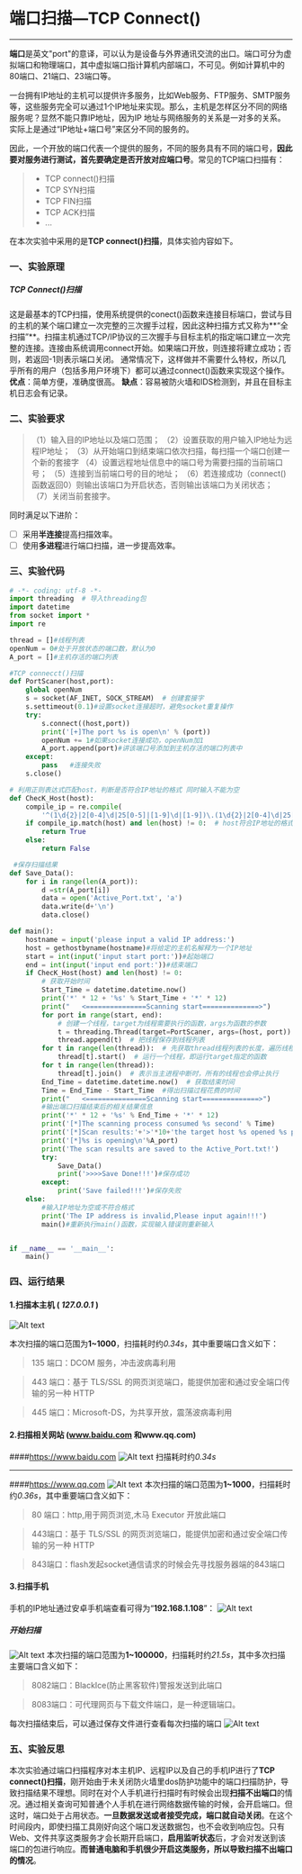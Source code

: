 # 端口扫描—TCP Connect()

------
**端口**是英文"port"的意译，可以认为是设备与外界通讯交流的出口。端口可分为虚拟端口和物理端口，其中虚拟端口指计算机内部端口，不可见。例如计算机中的80端口、21端口、23端口等。

一台拥有IP地址的主机可以提供许多服务，比如Web服务、FTP服务、SMTP服务等，这些服务完全可以通过1个IP地址来实现。那么，主机是怎样区分不同的网络服务呢？显然不能只靠IP地址，因为IP 地址与网络服务的关系是一对多的关系。实际上是通过“IP地址+端口号”来区分不同的服务的。

因此，一个开放的端口代表一个提供的服务，不同的服务具有不同的端口号，**因此要对服务进行测试，首先要确定是否开放对应端口号**。常见的TCP端口扫描有：


> * TCP connect()扫描
> * TCP SYN扫描
> * TCP FIN扫描
> * TCP ACK扫描
> * ...

在本次实验中采用的是**TCP connect()扫描**，具体实验内容如下。

### **一、实验原理**
##### **TCP Connect()扫描**
这是最基本的TCP扫描，使用系统提供的conect()函数来连接目标端口，尝试与目的主机的某个端口建立一次完整的三次握手过程，因此这种扫描方式又称为**“全扫描”**。扫描主机通过TCP/IP协议的三次握手与目标主机的指定端口建立一次完整的连接。连接由系统调用connect开始。如果端口开放，则连接将建立成功；否则，若返回-1则表示端口关闭。
通常情况下，这样做并不需要什么特权，所以几乎所有的用户（包括多用户环境下）都可以通过connect()函数来实现这个操作。
**优点**：简单方便，准确度很高。
**缺点**：容易被防火墙和IDS检测到，并且在目标主机日志会有记录。
### **二、实验要求**
>（1）输入目的IP地址以及端口范围；
>（2）设置获取的用户输入IP地址为远程IP地址；
>（3）从开始端口到结束端口依次扫描，每扫描一个端口创建一个新的套接字
>（4）设置远程地址信息中的端口号为需要扫描的当前端口号；
>（5）连接到当前端口号的目的地址；
>（6）若连接成功（connect()函数返回0）则输出该端口为开启状态，否则输出该端口为关闭状态；         
>（7）关闭当前套接字。

同时满足以下进阶：

 - [ ] 采用**半连接**提高扫描效率。
 - [ ] 使用**多进程**进行端口扫描，进一步提高效率。

### **三、实验代码**


```python
# -*- coding: utf-8 -*-
import threading  # 导入threading包
import datetime
from socket import *
import re

thread = []#线程列表
openNum = 0#处于开放状态的端口数，默认为0
A_port = []#主机存活的端口列表

#TCP connecct()扫描
def PortScaner(host,port):
    global openNum
    s = socket(AF_INET, SOCK_STREAM)  # 创建套接字
    s.settimeout(0.1)#设置socket连接超时，避免socket重复操作
    try:
        s.connect((host,port))
        print('[+]The port %s is open\n' % (port))
        openNum += 1#如果socket连接成功，openNum加1
        A_port.append(port)#讲该端口号添加到主机存活的端口列表中
    except:
        pass   #连接失败
    s.close()

# 利用正则表达式匹配host，判断是否符合IP地址的格式 同时输入不能为空
def ChecK_Host(host):  
    compile_ip = re.compile(
        '^(1\d{2}|2[0-4]\d|25[0-5]|[1-9]\d|[1-9])\.(1\d{2}|2[0-4]\d|25[0-5]|[1-9]\d|\d)\.(1\d{2}|2[0-4]\d|25[0-5]|[1-9]\d|\d)\.(1\d{2}|2[0-4]\d|25[0-5]|[1-9]\d|\d)$')
    if compile_ip.match(host) and len(host) != 0:  # host符合IP地址的格式且不为空值返回True，否则返回False
        return True
    else:
        return False

 #保存扫描结果
def Save_Data(): 
    for i in range(len(A_port)):
        d =str(A_port[i])
        data = open('Active_Port.txt', 'a')
        data.write(d+'\n')
        data.close()

def main():
    hostname = input('please input a valid IP address:')
    host = gethostbyname(hostname)#将给定的主机名解释为一个IP地址
    start = int(input('input start port:'))#起始端口
    end = int(input('input end port:'))#结束端口
    if ChecK_Host(host) and len(host) != 0:
        # 获取开始时间
        Start_Time = datetime.datetime.now()  
        print('*' * 12 + '%s' % Start_Time + '*' * 12)
        print("   <===============Scanning start==============>")
        for port in range(start, end):
            # 创建一个线程，target为线程需要执行的函数，args为函数的参数
            t = threading.Thread(target=PortScaner, args=(host, port))  
            thread.append(t)  # 把线程保存到线程列表
        for t in range(len(thread)):  # 先获取thread线程列表的长度，遍历线程列表
            thread[t].start()  # 运行一个线程，即运行target指定的函数
        for t in range(len(thread)):
            thread[t].join()  # 表示当主进程中断时，所有的线程也会停止执行
        End_Time = datetime.datetime.now()  # 获取结束时间
        Time = End_Time - Start_Time  #得出扫描过程花费的时间
        print("   <===============Scanning start==============>")
        #输出端口扫描结束后的相关结果信息
        print('*' * 12 + '%s' % End_Time + '*' * 12)
        print('[*]The scanning process consumed %s second' % Time)
        print('[*]Scan results:'+'>'*10+'the target host %s opened %s ports in total'%(host,openNum))
        print('[*]%s is opening\n'%A_port)
        print('The scan results are saved to the Active_Port.txt!')
        try:
            Save_Data()
            print('>>>>Save Done!!!')#保存成功
        except:
            print('Save failed!!!')#保存失败
    else:
        #输入IP地址为空或不符合格式
        print('The IP address is invalid,Please input again!!!')
        main()#重新执行main()函数，实现输入错误则重新输入


if __name__ == '__main__':
    main()

```

### **四、运行结果**
#### 1.扫描本主机 ( *127.0.0.1* )
![Alt text](./1586790164670.png)

本次扫描的端口范围为**1~1000**，扫描耗时约*0.34s*，其中重要端口含义如下：
>135 端口：DCOM 服务，冲击波病毒利用

>443 端口：基于 TLS/SSL 的网页浏览端口，能提供加密和通过安全端口传输的另一种 HTTP

>445 端口：Microsoft-DS，为共享开放，震荡波病毒利用
#### 2.扫描相关网站 (www.baidu.com 和www.qq.com)
####<https://www.baidu.com>
![Alt text](./1586790251137.png)
扫描耗时约*0.34s*

------
####<https://www.qq.com>
![Alt text](./1586790717896.png)
本次扫描的端口范围为**1~1000**，扫描耗时约*0.36s*，其中重要端口含义如下：
>80 端口：http,用于网页浏览,木马 Executor 开放此端口

>443端口：基于 TLS/SSL 的网页浏览端口，能提供加密和通过安全端口传输的另一种 HTTP

>843端口：flash发起socket通信请求的时候会先寻找服务器端的843端口
#### 3.扫描手机 
手机的IP地址通过安卓手机端查看可得为“**192.168.1.108**”：
![Alt text](./1586848183049.png)
##### 开始扫描
![Alt text](./1586847775370.png)
本次扫描的端口范围为**1~100000**，扫描耗时约*21.5s*，其中多次扫描主要端口含义如下：
>8082端口：BlackIce(防止黑客软件)警报发送到此端口

>8083端口：可代理网页与下载文件端口，是一种逻辑端口。

每次扫描结束后，可以通过保存文件进行查看每次扫描的端口
![Alt text](./1586849039642.png)
### **五、实验反思**
  本次实验通过端口扫描程序对本主机IP、远程IP以及自己的手机IP进行了**TCP connect()扫描**，刚开始由于未关闭防火墙里dos防护功能中的端口扫描防护，导致扫描结果不理想。同时在对个人手机进行扫描时有时候会出现**扫描不出端口**的情况。通过相关查询可知普通个人手机在进行网络数据传输的时候，会开启端口。但这时，端口处于占用状态。**一旦数据发送或者接受完成，端口就自动关闭**。在这个时间段内，即使扫描工具刚好向这个端口发送数据包，也不会收到响应包。只有Web、文件共享这类服务才会长期开启端口，**启用监听状态**后，才会对发送到该端口的包进行响应。**而普通电脑和手机很少开启这类服务，所以导致扫描不出端口的情况**。
  
  
